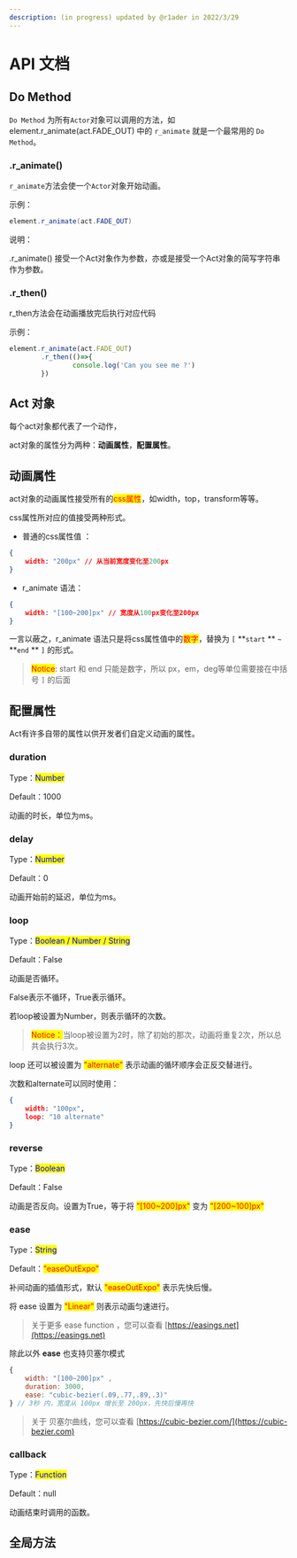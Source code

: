 ```yaml
---
description: (in progress) updated by @r1ader in 2022/3/29
---
```


# API 文档

## Do Method

`Do Method` 为所有`Actor`对象可以调用的方法，如 element.r\_animate(act.FADE\_OUT) 中的 `r_animate` 就是一个最常用的 `Do Method`。

### .r\_animate()

`r_animate`方法会使一个`Actor`对象开始动画。

示例：

```java
element.r_animate(act.FADE_OUT)
```

说明：

.r\_animate() 接受一个Act对象作为参数，亦或是接受一个Act对象的简写字符串作为参数。

### .r\_then()

r\_then方法会在动画播放完后执行对应代码

示例：

```javascript
element.r_animate(act.FADE_OUT)
        .r_then(()=>{
                console.log('Can you see me ?')
        })
```



## Act 对象

每个act对象都代表了一个动作，

act对象的属性分为两种：**动画属性**，**配置属性**。

## 动画属性

act对象的动画属性接受所有的<mark style="color:red;">css属性</mark>，如width，top，transform等等。

css属性所对应的值接受两种形式。

* 普通的css属性值 ：

```json
{
    width: "200px" // 从当前宽度变化至200px
}
```

* r\_animate 语法：

```json
{
    width: "[100~200]px" // 宽度从100px变化至200px
}
```

一言以蔽之，r\_animate 语法只是将css属性值中的<mark style="color:red;">数字</mark>，替换为 `[` **`start` ** `~` **`end` ** `]` 的形式。

> <mark style="color:red;">Notice</mark>: start 和 end 只能是数字，所以 px，em，deg等单位需要接在中括号 `]` 的后面

## 配置属性

Act有许多自带的属性以供开发者们自定义动画的属性。

### duration

Type：<mark style="color:blue;">Number</mark>

Default：1000

动画的时长，单位为ms。

### delay

Type：<mark style="color:blue;">Number</mark>

Default：0

动画开始前的延迟，单位为ms。

### loop

Type：<mark style="color:blue;">Boolean / Number / String</mark>

Default：False

动画是否循环。

False表示不循环，True表示循环。

若loop被设置为Number，则表示循环的次数。

> <mark style="color:red;">Notice：</mark>当loop被设置为2时，除了初始的那次，动画将重复2次，所以总共会执行3次。

loop 还可以被设置为 <mark style="color:red;">"alternate"</mark> 表示动画的循环顺序会正反交替进行。

次数和alternate可以同时使用：

```json
{
    width: "100px",
    loop: "10 alternate"
}
```

### reverse

Type：<mark style="color:blue;">Boolean</mark>

Default：False

动画是否反向。设置为True，等于将 <mark style="color:red;">"\[100\~200]px"</mark> 变为 <mark style="color:red;">"\[200\~100]px"</mark>



### ease

Type：<mark style="color:blue;">String</mark>

Default：<mark style="color:red;">"easeOutExpo"</mark>

补间动画的插值形式，默认 <mark style="color:red;">"easeOutExpo"</mark> 表示先快后慢。

将 ease 设置为 <mark style="color:red;">"Linear"</mark> 则表示动画匀速进行。

> 关于更多 ease function ，您可以查看 [https://easings.net](https://easings.net)

除此以外 **ease** 也支持贝塞尔模式

```javascript
{ 
    width: "[100~200]px" ,
    duration: 3000,
    ease: "cubic-bezier(.09,.77,.89,.3)"
} // 3秒 内，宽度从 100px 增长至 200px，先快后慢再快
```

> 关于 贝塞尔曲线，您可以查看 [https://cubic-bezier.com/](https://cubic-bezier.com)

### callback

Type：<mark style="color:blue;">Function</mark>

Default：null

动画结束时调用的函数。

## 全局方法

